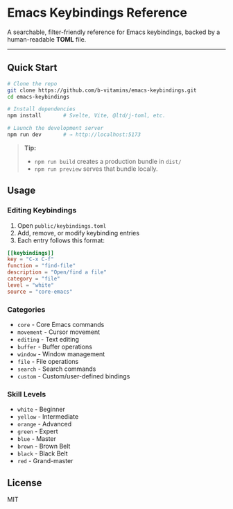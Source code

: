 # Emacs Keybindings Reference

A searchable, filter-friendly reference for Emacs keybindings, backed by a human-readable **TOML** file.

---

## Quick Start

```bash
# Clone the repo
git clone https://github.com/b-vitamins/emacs-keybindings.git
cd emacs-keybindings

# Install dependencies
npm install       # Svelte, Vite, @ltd/j-toml, etc.

# Launch the development server
npm run dev       # → http://localhost:5173
```

> **Tip:**
>
> * `npm run build` creates a production bundle in `dist/`
> * `npm run preview` serves that bundle locally.

## Usage

### Editing Keybindings

1. Open `public/keybindings.toml`
2. Add, remove, or modify keybinding entries
3. Each entry follows this format:

```toml
[[keybindings]]
key = "C-x C-f"
function = "find-file"
description = "Open/find a file"
category = "file"
level = "white"
source = "core-emacs"
```

### Categories

* `core` - Core Emacs commands
* `movement` - Cursor movement
* `editing` - Text editing
* `buffer` - Buffer operations
* `window` - Window management
* `file` - File operations
* `search` - Search commands
* `custom` - Custom/user-defined bindings

### Skill Levels

* `white` - Beginner
* `yellow` - Intermediate
* `orange` - Advanced
* `green` - Expert
* `blue` - Master
* `brown` - Brown Belt
* `black` - Black Belt
* `red` - Grand-master

## License

MIT
